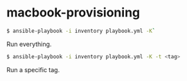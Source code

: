 # macbook-provisioning

```bash
$ ansible-playbook -i inventory playbook.yml -K`
```

Run everything.

```bash
$ ansible-playbook -i inventory playbook.yml -K -t <tag>
```

Run a specific tag.
